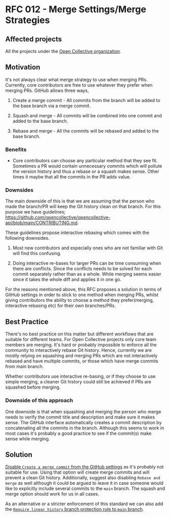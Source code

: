 # RFC 012 - Merge Settings/Merge Strategies

## Affected projects

All the projects under the [Open Collective organization](https://github.com/opencollective).

## Motivation

It's not always clear what merge strategy to use when merging PRs. Currently, core contributors are free to use
whatever they prefer when merging PRs. GitHub allows three ways,

1) Create a merge commit - All commits from the branch will be added  to the base branch via a merge commit.

2) Squash and merge - All commits will be combined into one commit and added to the base branch.

3) Rebase and merge - All the commits will be rebased and added to the base branch.

### Benefits

- Core contributors can choose any particular method that they see fit. Sometimes a PR would contain unnecessary 
commits which will pollute the version history and thus a rebase or a squash makes sense. Other times it maybe that
  all the commits in the PR adds value. 
  
### Downsides

The main downside of this is that we are assuming that the person who made the branch/PR will keep the Git history clean
on that branch. For this purpose we have guidelines; https://github.com/opencollective/opencollective-api/blob/main/CONTRIBUTING.md. 

These guidelines propose interactive rebasing which comes with the following downsides.

1) Most new contributors and especially ones who are not familiar with Git will find this confusing.

2) Doing interactive re-bases for larger PRs can be time consuming when there are conflicts. Since the conflicts
needs to be solved for each commit separately rather than as a whole. While merging seems easier since it takes the whole diff
   and applies it in one go.
   
For the reasons mentioned above, this RFC proposes a solution in terms of GitHub settings in order to stick to one method when merging PRs,
whilst giving contributors the ability to choose a method they prefer(merging, interactive rebasing etc) for their own branches/PRs.

## Best Practice

There's no best practice on this matter but different workflows that are suitable for different teams.
For Open Collective projects only core team members are merging. It's hard or probably impossible to enforce all the 
community to interactively rebase Git history. Hence, currently we are mostly relying on squashing and merging PRs which are not 
interactively rebased and have multiple commits, or those which have merge commits from main branch. 

Whether contributors use interactive re-basing, or if they choose to use simple merging, a cleaner Git history could still be 
achieved if PRs are squashed before merging. 

### Downside of this approach

One downside is that when squashing and merging the person who merge needs to verify the commit title and description and make sure
it makes sense. The GitHub interface automatically creates a commit description by concatenating all the commits in the branch. 
Although this seems to work in most cases it's probably a good practice to see if the commit(s) make sense while merging. 

## Solution

[Disable `Create a merge commit` from the GitHub settings](https://docs.github.com/en/github/administering-a-repository/configuring-pull-request-merges/configuring-commit-squashing-for-pull-requests) 
as it's probably not suitable for use. Using that option will create merge commits and will prevent a clean Git history. Additionally, suggest also disabling `Rebase and merge` as well although it could be argued to leave it in case someone would like to explicitly include
several commits to the `main` branch. The squash and merge option should work for us in all cases. 

As an alternative or a stricter enforcement of this standard we can also add the [`Require linear history` branch protection rule 
to `main` branch](https://docs.github.com/en/github/administering-a-repository/defining-the-mergeability-of-pull-requests/managing-a-branch-protection-rule).